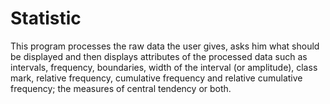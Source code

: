 # Statistic

This program processes the raw data the user gives, asks him what should be displayed and then displays attributes of the processed data such as intervals, frequency, 
boundaries, width of the interval (or amplitude), class mark, relative frequency, cumulative frequency and relative cumulative frequency; the measures of central 
tendency or both.
